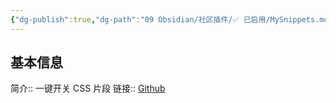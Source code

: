 ```yaml
---
{"dg-publish":true,"dg-path":"09 Obsidian/社区插件/✅ 已启用/MySnippets.md","permalink":"/09 Obsidian/社区插件/✅ 已启用/MySnippets/","created":"2025-07-31","updated":"2025-07-31"}
---
```



## 基本信息

简介:: 一键开关 CSS 片段
链接:: [Github](https://github.com/chetachiezikeuzor/MySnippets-Plugin)